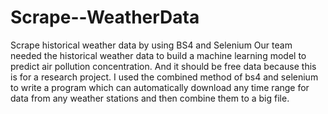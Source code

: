 # Scrape--WeatherData
Scrape historical weather data by using BS4 and Selenium
Our team needed the historical weather data to build a machine learning model to predict air pollution concentration. And it should be free data because this is for a research project. 
I used the combined method of bs4 and selenium to write a program which can automatically download any time range for data from any weather stations and then combine them to a big file.
